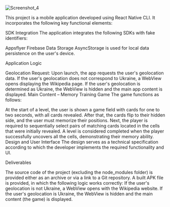![Screenshot_4](./assets/Screenshot_4.png)

This project is a mobile application developed using React Native CLI. It incorporates the following key functional elements:

SDK Integration
The application integrates the following SDKs with fake identifiers:

Appsflyer
Firebase
Data Storage
AsyncStorage is used for local data persistence on the user's device.

Application Logic

Geolocation Request: Upon launch, the app requests the user's geolocation data.
If the user's geolocation does not correspond to Ukraine, a WebView opens displaying the Wikipedia page.
If the user's geolocation is determined as Ukraine, the WebView is hidden and the main app content is displayed.
Main Content – Memory Training Game
The game functions as follows:

At the start of a level, the user is shown a game field with cards for one to two seconds, with all cards revealed.
After that, the cards flip to their hidden side, and the user must memorize their positions.
Next, the player is required to sequentially select pairs of matching cards located in the cells that were initially revealed.
A level is considered completed when the player successfully uncovers all the cells, demonstrating their memory ability.
Design and User Interface
The design serves as a technical specification according to which the developer implements the required functionality and UI.

Deliverables

The source code of the project (excluding the node_modules folder) is provided either as an archive or via a link to a Git repository.
A built APK file is provided, in which the following logic works correctly:
If the user's geolocation is not Ukraine, a WebView opens with the Wikipedia website.
If the user's geolocation is Ukraine, the WebView is hidden and the main content (the game) is displayed.
